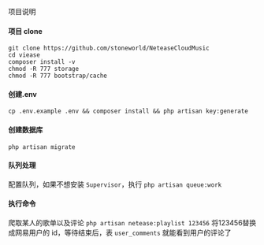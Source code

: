 项目说明
#### 项目 clone

```
git clone https://github.com/stoneworld/NeteaseCloudMusic
cd viease
composer install -v
chmod -R 777 storage
chmod -R 777 bootstrap/cache
```

#### 创建.env
`cp .env.example .env && composer install && php artisan key:generate`

#### 创建数据库
`php artisan migrate`

#### 队列处理
配置队列，如果不想安装 `Supervisor`，执行 `php artisan queue:work`

#### 执行命令
爬取某人的歌单以及评论 `php artisan netease:playlist 123456` 将123456替换成网易用户的 id，等待结束后，表 `user_comments` 就能看到用户的评论了
